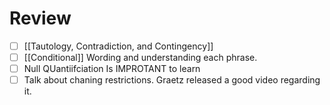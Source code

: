 # Review


- [ ] [[Tautology, Contradiction, and Contingency]]
- [ ] [[Conditional]] Wording and understanding each phrase. 
- [ ] Null QUantiifciation Is IMPROTANT to learn
- [ ] Talk about chaning restrictions. Graetz released a good video regarding it. 